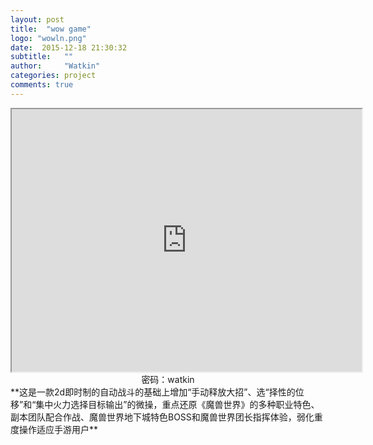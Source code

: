 ```yaml
---
layout: post
title:  "wow game"
logo: "wowln.png"
date:  2015-12-18 21:30:32
subtitle:   ""
author:     "Watkin"
categories: project
comments: true
---
```


<center>
	 <iframe width="560" height="420" src="http://player.youku.com/embed/XMTQ3NTExMDIyNA"> </iframe>
	<!--  <iframe width="560" height="420" src="http://player.youku.com/embed/XMTI4NzM1NTMyOA"> </iframe> -->
<body>
</body>
<br>密码：watkin
</center>
**这是一款2d即时制的自动战斗的基础上增加“手动释放大招”、选“择性的位移”和“集中火力选择目标输出”的微操，重点还原《魔兽世界》的多种职业特色、副本团队配合作战、魔兽世界地下城特色BOSS和魔兽世界团长指挥体验，弱化重度操作适应手游用户**